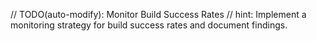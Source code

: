 // TODO(auto-modify): Monitor Build Success Rates
// hint: Implement a monitoring strategy for build success rates and document findings.
